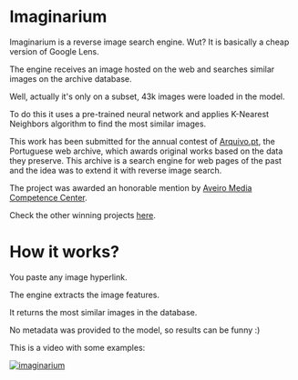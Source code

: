 # Imaginarium

Imaginarium is a reverse image search engine. Wut? It is basically a cheap version of Google Lens.

The engine receives an image hosted on the web and searches similar images on the archive database.

Well, actually it's only on a subset, 43k images were loaded in the model.

To do this it uses a pre-trained neural network and applies K-Nearest Neighbors algorithm to find the most similar images.

This work has been submitted for the annual contest of [Arquivo.pt](https://arquivo.pt), the Portuguese web archive, which awards original works based on the data they preserve. This archive is a search engine for web pages of the past and the idea was to extend it with reverse image search.

The project was awarded an honorable mention by [Aveiro Media Competence Center](https://a-mcc.eu/pt).

Check the other winning projects [here](https://sobre.arquivo.pt/pt/conheca-os-vencedores-do-premio-arquivo-pt-2023).

# How it works?

You paste any image hyperlink.

The engine extracts the image features.

It returns the most similar images in the database.

No metadata was provided to the model, so results can be funny :)

This is a video with some examples:

[![imaginarium](https://img.youtube.com/vi/dwebaxpzBGo/0.jpg)](https://www.youtube.com/watch?v=dwebaxpzBGo)
